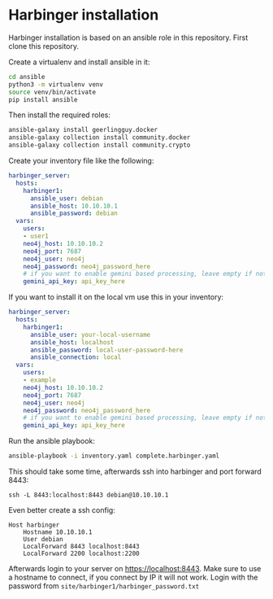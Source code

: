 # Harbinger installation

Harbinger installation is based on an ansible role in this repository.
First clone this repository.

Create a virtualenv and install ansible in it:

```bash
cd ansible
python3 -m virtualenv venv
source venv/bin/activate
pip install ansible
```

Then install the required roles:

```bash
ansible-galaxy install geerlingguy.docker
ansible-galaxy collection install community.docker
ansible-galaxy collection install community.crypto
```

Create your inventory file like the following:

```yaml
harbinger_server:
  hosts:
    harbinger1:
      ansible_user: debian
      ansible_host: 10.10.10.1
      ansible_password: debian
  vars:
    users:
    - user1
    neo4j_host: 10.10.10.2
    neo4j_port: 7687
    neo4j_user: neo4j
    neo4j_password: neo4j_password_here
    # if you want to enable gemini based processing, leave empty if not needed
    gemini_api_key: api_key_here
```

If you want to install it on the local vm use this in your inventory:

```yaml
harbinger_server:
  hosts:
    harbinger1:
      ansible_user: your-local-username
      ansible_host: localhost
      ansible_password: local-user-password-here
      ansible_connection: local
  vars:
    users:
    - example
    neo4j_host: 10.10.10.2
    neo4j_port: 7687
    neo4j_user: neo4j
    neo4j_password: neo4j_password_here
    # if you want to enable gemini based processing, leave empty if not needed
    gemini_api_key: api_key_here
```

Run the ansible playbook:

```bash
ansible-playbook -i inventory.yaml complete.harbinger.yaml
```

This should take some time, afterwards ssh into harbinger and port forward 8443:

```
ssh -L 8443:localhost:8443 debian@10.10.10.1
```

Even better create a ssh config:

```.ssh/config
Host harbinger
    Hostname 10.10.10.1
    User debian
    LocalForward 8443 localhost:8443
    LocalForward 2200 localhost:2200
```

Afterwards login to your server on [https://localhost:8443](https://localhost:8443). Make sure to use a hostname to connect, if you connect by IP it will not work. Login with the password from `site/harbinger1/harbinger_password.txt`
